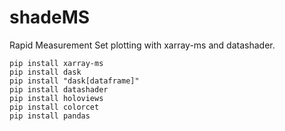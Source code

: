 # shadeMS

Rapid Measurement Set plotting with xarray-ms and datashader.

```
pip install xarray-ms
pip install dask
pip install "dask[dataframe]"
pip install datashader
pip install holoviews
pip install colorcet
pip install pandas
```

